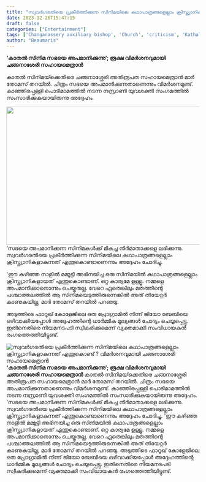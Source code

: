 ```yaml
---
title: "സ്വവർഗരതിയെ പ്രകീർത്തിക്കുന്ന സിനിമയിലെ കഥാപാത്രങ്ങളെല്ലാം ക്രിസ്ത്യാനികളാകുന്നത് എന്തുകൊണ്ട് ? വിമർശനവുമായി ചങ്ങനാശേരി സഹായമെത്രാൻ"
date: 2023-12-26T15:47:15
draft: false
categories: ["Entertainment"]
tags: ['Changanassery auxiliary bishop', 'Church', 'criticism', 'Kathal cinema']
author: "Beaumaris"
---
```


<strong>‘കാതൽ സിനിമ സഭയെ അപമാനിക്കുന്നു’; രൂക്ഷ വിമർശനവുമായി ചങ്ങനാശേരി സഹായമെത്രാൻ</strong>

കാതൽ സിനിമയ്‌ക്കെതിരെ ചങ്ങനാശ്ശേരി അതിരൂപത സഹായമെത്രാൻ മാർ തോമസ് തറയിൽ. ചിത്രം സഭയെ അപമാനിക്കുന്നതാണെന്നും വിമർശനമുണ്ട്. കാഞ്ഞിരപ്പള്ളി പൊടിമാമത്തിൽ നടന്ന നസ്രാണി യുവശക്തി സംഗമത്തിൽ സംസാരിക്കുകയായിരുന്നു അദ്ദേഹം.

<img class="size-full wp-image-435617 aligncenter" src="https://cdn.boolokam.com/articles/2023/12/wffwwffwwf.gif" alt="" width="600" height="361" />‘സഭയെ അപമാനിക്കുന്ന സിനിമകൾക്ക് മികച്ച നിർമാതാക്കളെ ലഭിക്കുന്നു. സ്വവർഗരതിയെ പ്രകീർത്തിക്കുന്ന സിനിമയിലെ കഥാപാത്രങ്ങളെല്ലാം ക്രിസ്ത്യാനികളാകുന്നത് എന്തുകൊണ്ടാണെന്നും അദ്ദേഹം ചോദിച്ചു.

'ഈ കഴിഞ്ഞ നാളില്‍ മമ്മൂട്ടി അഭിനയിച്ച ഒരു സിനിമയില്‍ കഥാപാത്രങ്ങളെല്ലാം ക്രിസ്ത്യാനികളായത് എന്തുകൊണ്ടാണ്. ഒറ്റ കാര്യമേ ഉള്ളൂ. നമ്മളെ അപമാനിക്കാനൊന്നും ചെയ്തതല്ല. വേറെ ഏതെങ്കിലും മതത്തിന്റെ പശ്ചാത്തലത്തില്‍ ആ സിനിമയെടുത്തിരുന്നെങ്കില്‍ അത് തിയേറ്റര്‍ കാണുകയില്ല, മാര്‍ തോമസ് തറയില്‍ പറഞ്ഞു.

അടുത്തിടെ ഫാറൂഖ് കോളേജിലെ ഒരു പ്രോഗ്രാമിൽ നിന്ന് ജിയോ ബേബിയെ ഒഴിവാക്കിയപ്പോൾ അദ്ദേഹത്തിന്റെ ധാർമ്മിക മൂല്യങ്ങൾ ചോദ്യം ചെയ്യപ്പെട്ടു. ഇതിനെതിരെ നിയമനടപടി സ്വീകരിക്കുമെന്ന് വ്യക്തമാക്കി സംവിധായകൻ രംഗത്തെത്തിയിട്ടുണ്ട്.


![സ്വവർഗരതിയെ പ്രകീർത്തിക്കുന്ന സിനിമയിലെ കഥാപാത്രങ്ങളെല്ലാം ക്രിസ്ത്യാനികളാകുന്നത് എന്തുകൊണ്ട് ? വിമർശനവുമായി ചങ്ങനാശേരി സഹായമെത്രാൻ](https://cdn.boolokam.com/articles/2023/12/wffwwffwwf.gif)**‘കാതൽ സിനിമ സഭയെ അപമാനിക്കുന്നു’; രൂക്ഷ വിമർശനവുമായി ചങ്ങനാശേരി സഹായമെത്രാൻ** കാതൽ സിനിമയ്‌ക്കെതിരെ ചങ്ങനാശ്ശേരി അതിരൂപത സഹായമെത്രാൻ മാർ തോമസ് തറയിൽ. ചിത്രം സഭയെ അപമാനിക്കുന്നതാണെന്നും വിമർശനമുണ്ട്. കാഞ്ഞിരപ്പള്ളി പൊടിമാമത്തിൽ നടന്ന നസ്രാണി യുവശക്തി സംഗമത്തിൽ സംസാരിക്കുകയായിരുന്നു അദ്ദേഹം. ‘സഭയെ അപമാനിക്കുന്ന സിനിമകൾക്ക് മികച്ച നിർമാതാക്കളെ ലഭിക്കുന്നു. സ്വവർഗരതിയെ പ്രകീർത്തിക്കുന്ന സിനിമയിലെ കഥാപാത്രങ്ങളെല്ലാം ക്രിസ്ത്യാനികളാകുന്നത് എന്തുകൊണ്ടാണെന്നും അദ്ദേഹം ചോദിച്ചു. 'ഈ കഴിഞ്ഞ നാളില്‍ മമ്മൂട്ടി അഭിനയിച്ച ഒരു സിനിമയില്‍ കഥാപാത്രങ്ങളെല്ലാം ക്രിസ്ത്യാനികളായത് എന്തുകൊണ്ടാണ്. ഒറ്റ കാര്യമേ ഉള്ളൂ. നമ്മളെ അപമാനിക്കാനൊന്നും ചെയ്തതല്ല. വേറെ ഏതെങ്കിലും മതത്തിന്റെ പശ്ചാത്തലത്തില്‍ ആ സിനിമയെടുത്തിരുന്നെങ്കില്‍ അത് തിയേറ്റര്‍ കാണുകയില്ല, മാര്‍ തോമസ് തറയില്‍ പറഞ്ഞു. അടുത്തിടെ ഫാറൂഖ് കോളേജിലെ ഒരു പ്രോഗ്രാമിൽ നിന്ന് ജിയോ ബേബിയെ ഒഴിവാക്കിയപ്പോൾ അദ്ദേഹത്തിന്റെ ധാർമ്മിക മൂല്യങ്ങൾ ചോദ്യം ചെയ്യപ്പെട്ടു. ഇതിനെതിരെ നിയമനടപടി സ്വീകരിക്കുമെന്ന് വ്യക്തമാക്കി സംവിധായകൻ രംഗത്തെത്തിയിട്ടുണ്ട്.
